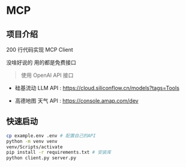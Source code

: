 # MCP

## 项目介绍

200 行代码实现 MCP Client

没啥好说的
用的都是免费接口

> 使用 OpenAI API 接口

- 硅基流动 LLM API : https://cloud.siliconflow.cn/models?tags=Tools

- 高德地图 天气 API : https://console.amap.com/dev

## 快速启动

```bash
cp example.env .env # 配置自己的API
python -m venv venv
venv/Scripts/activate
pip install -r requirements.txt # 安装库
python client.py server.py
```
